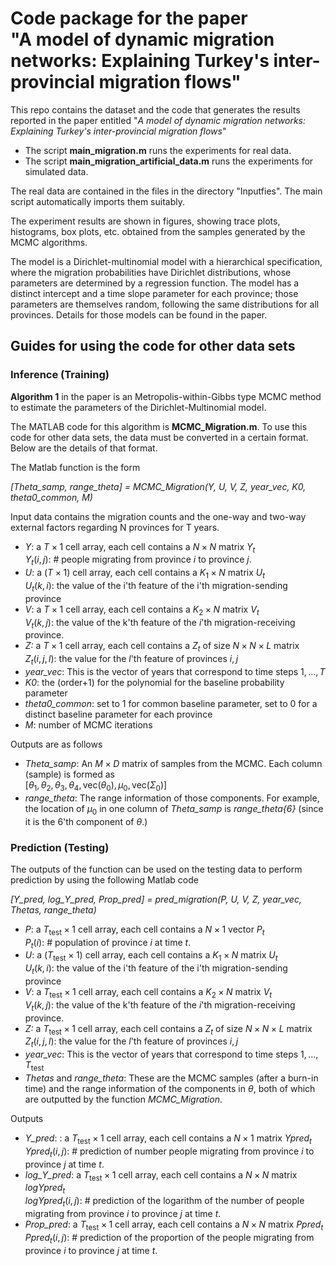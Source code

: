 # Code package for the paper <br> "A model of dynamic migration networks: Explaining Turkey's inter-provincial migration flows"

This repo contains the dataset and the code that generates the results reported in the paper entitled
"*A model of dynamic migration networks: Explaining Turkey's inter-provincial migration flows*"

+ The script **main_migration.m** runs the experiments for real data.
+ The script **main_migration_artificial_data.m** runs the experiments for simulated data.

The real data are contained in the files in the directory "Inputfies". The main script automatically imports them suitably.

The experiment results are shown in figures, showing trace plots, histograms, box plots, etc. obtained from the samples generated by the MCMC algorithms.

The model is a Dirichlet-multinomial model with a hierarchical specification, where the migration probabilities have Dirichlet distributions, whose parameters are determined by a regression function. The model has a distinct intercept and a time slope parameter for each province; those parameters are themselves random, following the same distributions for all provinces. Details for those models can be found in the paper.

## Guides for using the code for other data sets

### Inference (Training)

**Algorithm 1** in the paper is an Metropolis-within-Gibbs type MCMC method to estimate the parameters of the Dirichlet-Multinomial model.

The MATLAB code for this algorithm is **MCMC_Migration.m**. To use this code for other data sets, the data must be converted in a certain format. Below are the details of that format.

The Matlab function is the form

*[Theta_samp, range_theta] = MCMC_Migration(Y, U, V, Z, year_vec, K0, theta0_common, M)*

Input data contains the migration counts and the one-way and two-way external factors regarding N provinces for T years.
 
+ *Y*: a $T \times 1$ cell array, each cell contains a $N \times N$ matrix $Y_{t}$  <br>
$Y_{t}(i, j)$: # people migrating from province $i$ to province $j$.
+ *U*: a ($T \times 1$) cell array, each cell contains a $K_{1} \times N$ matrix $U_{t}$ <br> 
$U_{t}(k, i)$: the value of the i'th feature of the i'th migration-sending province
+ *V*: a $T \times 1$ cell array, each cell contains a $K_{2} \times N$ matrix $V_{t}$ <br> 
$V_{t}(k, j)$: the value of the k'th feature of the $i$'th migration-receiving province.
+ *Z:* a $T \times 1$ cell array, each cell contains a $Z_{t}$ of size $N \times N \times L$ matrix <br> 
$Z_{t}(i, j, l)$: the value for the $l$'th feature of provinces $i, j$ 
+ *year_vec*: This is the vector of years that correspond to time steps $1, \ldots, T$
+ *K0*: the (order+1) for the polynomial for the baseline probability parameter 
+ *theta0_common*: set to $1$ for common baseline parameter, set to 0 for a distinct baseline parameter for each province
+ *M*: number of MCMC iterations 

Outputs are as follows <br>
+ *Theta_samp*: An $M \times D$ matrix of samples from the MCMC. Each column (sample) is formed as <br>
 $[\theta_{1}, \theta_{2}, \theta_{3}, \theta_{4}, \text{vec}(\theta_{0}), \mu_{0},  \text{vec}(\Sigma_{0})]$
+ *range_theta*: The range information of those components. For example, the location of $\mu_{0}$ in one column of *Theta_samp* is *range_theta{6}* (since it is the 6'th component of $\theta$.)

### Prediction (Testing)
The outputs of the function can be used on the testing data to perform prediction by using the following Matlab code

*[Y_pred, log_Y_pred, Prop_pred] = pred_migration(P, U, V, Z, year_vec, Thetas, range_theta)*

+ *P*: a $T_{\text{test}} \times 1$ cell array, each cell contains a $N \times 1$ vector $P_{t}$  <br>
$P_{t}(i)$: # population of province $i$ at time $t$.
+ *U*: a ($T_{\text{test}} \times 1$) cell array, each cell contains a $K_{1} \times N$ matrix $U_{t}$ <br> 
$U_{t}(k, i)$: the value of the i'th feature of the i'th migration-sending province
+ *V*: a $T_{\text{test}} \times 1$ cell array, each cell contains a $K_{2} \times N$ matrix $V_{t}$ <br> 
$V_{t}(k, j)$: the value of the k'th feature of the $i$'th migration-receiving province.
+ *Z:* a $T_{\text{test}} \times 1$ cell array, each cell contains a $Z_{t}$ of size $N \times N \times L$ matrix <br> 
$Z_{t}(i, j, l)$: the value for the $l$'th feature of provinces $i, j$ 
+ *year_vec*: This is the vector of years that correspond to time steps $1, \ldots, T_{\text{test}}$
+ *Thetas* and *range_theta*: These are the MCMC samples (after a burn-in time) and the range information of the components in $\theta$, both of which are outputted by the function *MCMC_Migration*.

Outputs
+ *Y_pred*: : a $T_{\text{test}} \times 1$ cell array, each cell contains a $N \times 1$ matrix $Ypred_{t}$  <br>
$Ypred_{t}(i, j)$: # prediction of number people migrating from province $i$ to province $j$ at time $t$.
+ *log_Y_pred*: a $T_{\text{test}} \times 1$ cell array, each cell contains a $N \times N$ matrix $logYpred_{t}$  <br>
$logYpred_{t}(i, j)$: # prediction of the logarithm of the number of people migrating from province $i$ to province $j$ at time $t$.
+ *Prop_pred*: a $T_{\text{test}} \times 1$ cell array, each cell contains a $N \times N$ matrix $Ppred_{t}$  <br>
$Ppred_{t}(i, j)$: # prediction of the proportion of the people migrating from province $i$ to province $j$ at time $t$.
